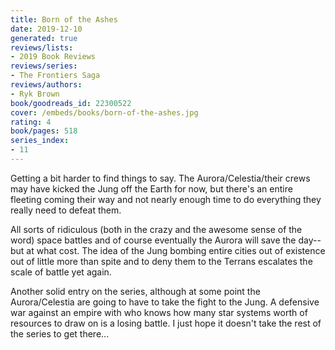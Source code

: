 ```yaml
---
title: Born of the Ashes
date: 2019-12-10
generated: true
reviews/lists:
- 2019 Book Reviews
reviews/series:
- The Frontiers Saga
reviews/authors:
- Ryk Brown
book/goodreads_id: 22300522
cover: /embeds/books/born-of-the-ashes.jpg
rating: 4
book/pages: 518
series_index:
- 11
---
```

Getting a bit harder to find things to say. The Aurora/Celestia/their crews may have kicked the Jung off the Earth for now, but there's an entire fleeting coming their way and not nearly enough time to do everything they really need to defeat them.  

All sorts of ridiculous (both in the crazy and the awesome sense of the word) space battles and of course eventually the Aurora will save the day--but at what cost. The idea of the Jung bombing entire cities out of existence out of little more than spite and to deny them to the Terrans escalates the scale of battle yet again.  

<!--more-->

Another solid entry on the series, although at some point the Aurora/Celestia are going to have to take the fight to the Jung. A defensive war against an empire with who knows how many star systems worth of resources to draw on is a losing battle. I just hope it doesn't take the rest of the series to get there...